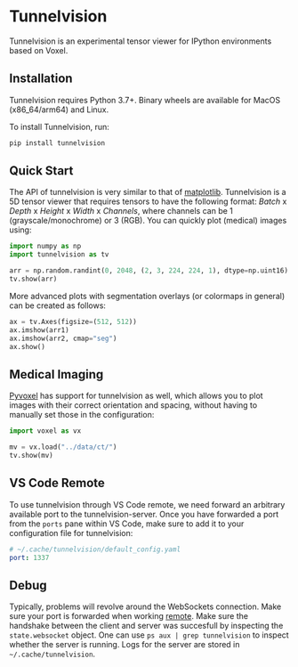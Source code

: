 # Tunnelvision

Tunnelvision is an experimental tensor viewer for IPython environments based on Voxel.

## Installation
Tunnelvision requires Python 3.7+. Binary wheels are available for MacOS (x86_64/arm64) and Linux.

To install Tunnelvision, run:

```bash
pip install tunnelvision
```

## Quick Start
The API of tunnelvision is very similar to that of [matplotlib](https://github.com/matplotlib/matplotlib). Tunnelvision is a 5D tensor viewer that requires tensors to have the following format: _Batch_ x _Depth_ x _Height_ x _Width_ x _Channels_, where channels can be 1 (grayscale/monochrome) or 3 (RGB). You can quickly plot (medical) images using:

```python
import numpy as np
import tunnelvision as tv

arr = np.random.randint(0, 2048, (2, 3, 224, 224, 1), dtype=np.uint16)
tv.show(arr)
```

More advanced plots with segmentation overlays (or colormaps in general) can be created as follows:
```python
ax = tv.Axes(figsize=(512, 512))
ax.imshow(arr1)
ax.imshow(arr2, cmap="seg")
ax.show()
```

## Medical Imaging
[Pyvoxel](https://github.com/pyvoxel/pyvoxel) has support for tunnelvision as well, which allows you to plot images with their correct orientation and spacing, without having to manually set those in the configuration:

```python
import voxel as vx

mv = vx.load("../data/ct/")
tv.show(mv)
```

## VS Code Remote
To use tunnelvision through VS Code remote, we need forward an arbitrary available port to the tunnelvision-server. Once you have forwarded a port from the `ports` pane within VS Code, make sure to add it to your configuration file for tunnelvision:

```yaml
# ~/.cache/tunnelvision/default_config.yaml
port: 1337
```

## Debug
Typically, problems will revolve around the WebSockets connection. Make sure your port is forwarded when working [remote](#VS-Code-Remote). Make sure the handshake between the client and server was succesfull by inspecting the `state.websocket` object. One can use `ps aux | grep tunnelvision` to inspect whether the server is running. Logs for the server are stored in `~/.cache/tunnelvision`. 
